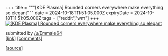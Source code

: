 +++
title = """[KDE Plasma] Rounded corners everywhere make everything so elegant"""
date = 2024-10-18T11:51:05.000Z
expiryDate = 2024-10-18T11:51:05.000Z
tags = ["reddit","wm"]
+++
[![[KDE Plasma] Rounded corners everywhere make everything so elegant](https://b.thumbs.redditmedia.com/eGDI2SVybrGM0LoA-FwuQNIgpo5zDN1B_DNu6smycyg.jpg "[KDE Plasma] Rounded corners everywhere make everything so elegant")](https://www.reddit.com/r/unixporn/comments/1g6g691/kde_plasma_rounded_corners_everywhere_make/)

submitted by [/u/Emmale64](https://www.reddit.com/user/Emmale64)  
[\[link\]](https://www.reddit.com/gallery/1g6g691) [\[comments\]](https://www.reddit.com/r/unixporn/comments/1g6g691/kde_plasma_rounded_corners_everywhere_make/)

[[source]](https://www.reddit.com/r/unixporn/comments/1g6g691/kde_plasma_rounded_corners_everywhere_make/)
